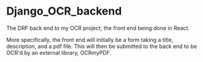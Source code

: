 # Django_OCR_backend
The DRF back end to my OCR project, the front end being done in React.

More specifically, the front end will initially be a form taking a title, description, and a pdf file.  This will then be submitted to the back end to be OCR'd by an external library, OCRmyPDF. 



